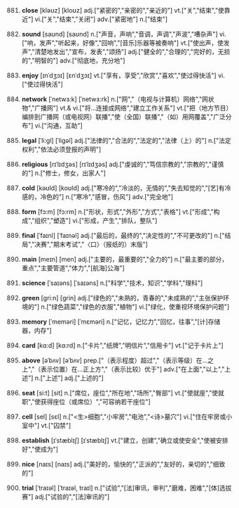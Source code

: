 881. **close**
[kləʊz]  [kloʊz]
adj.["紧密的","亲密的","亲近的"]  vt.["关","结束","使靠近"]  vi.["关","结束","关闭"]  adv.["紧密地"]  n.["结束"]  

882. **sound**
[saʊnd]  [saʊnd]
n.["声音，声响","音调，声调","声波","嘈杂声"]  vi.["响，发声","听起来，好像","回响","[音乐]乐器等被奏响"]  vt.["使出声，使发声","清楚地发出","宣布，发表","颂扬"]  adj.["健全的","合理的","完好的，无损的","明智的"]  adv.["彻底地，充分地"]  

883. **enjoy**
[ɪnˈdʒɔɪ]  [ɛnˈdʒɔɪ]
vt.["享有，享受","欣赏","喜欢","使过得快活"]  vi.["使过得快活"]  

884. **network**
[ˈnetwɜ:k]  [ˈnetwɜ:rk]
n.["网","（电视与计算机）网络","网状物","广播网"]  vt.& vi.["将…连接成网络","建立工作关系"]  vt.["把（地方节目）编排到广播网（或电视网）联播","使（全国）联播","（如）用网覆盖","广泛分布"]  vi.["沟通，互助"]  

885. **legal**
[ˈli:gl]  [ˈliɡəl]
adj.["法律的","合法的","法定的","法律（上）的"]  n.["法定权利","依法必须登报的声明"]  

886. **religious**
[rɪˈlɪdʒəs]  [rɪˈlɪdʒəs]
adj.["虔诚的","笃信宗教的","宗教的","谨慎的"]  n.["修士，修女，出家人"]  

887. **cold**
[kəʊld]  [koʊld]
adj.["寒冷的","冷淡的，无情的","失去知觉的","[艺]有冷感的，冷色的"]  n.["寒冷","感冒，伤风"]  adv.["完全地"]  

888. **form**
[fɔ:m]  [fɔ:rm]
n.["形状，形式","外形","方式","表格"]  vt.["形成","构成","组织","塑造"]  vi.["形成，产生","排队，整队"]  

889. **final**
[ˈfaɪnl]  [ˈfaɪnəl]
adj.["最后的，最终的","决定性的","不可更改的"]  n.["结局","决赛","期末考试","〈口〉（报纸的）末版"]  

890. **main**
[meɪn]  [men]
adj.["主要的，最重要的","全力的"]  n.["最主要的部分，重点","主要管道","体力","[航海]公海"]  

891. **science**
[ˈsaɪəns]  [ˈsaɪəns]
n.["科学","技术，知识","学科","理科"]  

892. **green**
[gri:n]  [ɡrin]
adj.["绿色的","未熟的，青春的","未成熟的","主张保护环境的"]  n.["绿色蔬菜","绿色的衣服","植物"]  vi.["绿化，使重视环境保护问题"]  

893. **memory**
[ˈmeməri]  [ˈmɛməri]
n.["记忆，记忆力","回忆，往事","[计]存储器，内存"]  

894. **card**
[kɑ:d]  [kɑ:rd]
n.["卡片","纸牌","明信片","信用卡"]  vt.["记于卡片上"]  

895. **above**
[əˈbʌv]  [əˈbʌv]
prep.["（表示程度）超过","（表示等级）在…之上","（表示位置）在…正上方","（表示比较）优于"]  adv.["在上面","以上","上述"]  n.["上述"]  adj.["上述的"]  

896. **seat**
[si:t]  [sit]
n.["席位，座位","所在地","场所","臀部"]  vt.["使就座","使就职","使获得座位（或席位）","可容纳若干座位"]  

897. **cell**
[sel]  [sɛl]
n.["<生>细胞","小牢房","电池","<诗>墓穴"]  vi.["住在牢房或小室中"]  vt.["囚禁"]  

898. **establish**
[ɪˈstæblɪʃ]  [ɪˈstæblɪʃ]
vt.["建立，创建","确立或使安全","使被安排好","使成为"]  

899. **nice**
[naɪs]  [naɪs]
adj.["美好的，愉快的","正派的","友好的，亲切的","细致的"]  

900. **trial**
[ˈtraɪəl]  [ˈtraɪəl, traɪl]
n.["试验","[法]审讯，审判","磨难，困难","[体]选拔赛"]  adj.["试验的","[法]审讯的"]  

